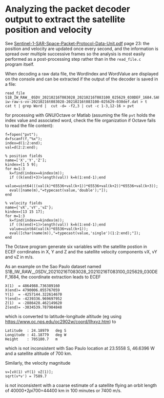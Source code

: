 # Analyzing the packet decoder output to extract the satellite position and velocity

See <a href="doc/Sentinel-1-SAR-Space-Packet-Protocol-Data-Unit.pdf">Sentinel-1-SAR-Space-Packet-Protocol-Data-Unit.pdf</a>
page 23: the position and velocity are updated once every second, and the information is spread over multiple
successive frames so the analysis is most easily performed as a post-processing step rather than in the
``read_file.c`` program itself.

When decoding a raw data file, the WordIndex and WordValue are displayed on the
console and can be extracted if the output of the decoder is saved in a file:
```
read_file S1B_IW_RAW__0SDV_20210216T083028_20210216T083100_025629_030DEF_1684.SAFE/s1b-iw-raw-s-vv-20210216t083028-20210216t083100-025629-030def.dat > t
cat t | grep Word |  cut -d= -f2,3 | cut -c 1-3,12-16 > pvt
```

for processing with GNU/Octave or Matlab (assuming the file ``pvt`` holds the index value and associated
word, check the file organization if Octave fails to read the file content):
```
f=fopen("pvt");
d=fscanf(f,"%x");
index=d(1:2:end);
val=d(2:2:end);

% position fields
name=['X','Y','Z'];
kindex=[1 5 9];
for m=1:3
  k=find(index==kindex(m));
  if ((k(end)+3)>length(val)) k=k(1:end-1);end
  value=uint64(((val(k)*65536+val(k+1))*65536+val(k+2))*65536+val(k+3));
  eval([name(m),"=typecast(value,'double');"]);
end

% velocity fields
name={'vX','vY','vZ'};
kindex=[13 15 17];
for m=1:3
  k=find(index==kindex(m));
  if ((k(end)+1)>length(val)) k=k(1:end-1);end
  value=uint64(val(k)*65536+val(k+1));
  eval([char(name(m)),"=typecast(value,'single')(1:2:end);"]);
end
```

The Octave program generate six variables with the satellite postion in ECEF corrdinates
in X, Y and Z and the satellite velocity components vX, vY and vZ in m/s.

As an example on the Sao Paulo dataset named S1B_IW_RAW__0SDV_20210216T083028_20210216T083100_025629_030DEF_1684,
the coordinate extraction leads to ECEF
```
X(1)  = 4864988.736389160
X(end)= 4790006.055767059
Y(1)  = -4257144.322614670
Y(end)= -4239336.969697952
Z(1)  = -2886428.462149620
Z(end)= -3034539.787984848
```
which is converted to latitude-longitude altitude (eg using https://www.oc.nps.edu/oc2902w/coord/llhxyz.htm) to
```
Latitude  : 24.18979   deg S
Longitude : 41.18779   deg W
Height    : 705180.7   m
```
which is not inconsistent with Sao Paulo location at 23.5558 S, 46.6396 W and a satellite altitude of 700 km.

Similarly, the velocity magnitude
```
v=[vX(1) vY(1) vZ(1)];
sqrt(v*v') = 7589.7
```
is not inconsistent with a coarse estimate of a satellite flying an orbit length of 40000+2*pi*700=44400 km in 100 minutes or
7400 m/s.
